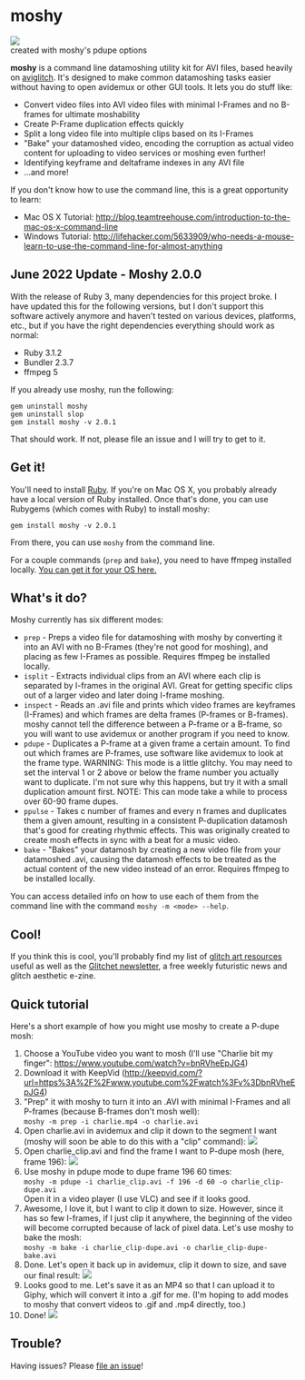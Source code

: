 # moshy

![](http://imgur.com/OMLTr26.gif)  
created with moshy's pdupe options

**moshy** is a command line datamoshing utility kit for AVI files, based heavily on [aviglitch](https://github.com/ucnv/aviglitch).
It's designed to make common datamoshing tasks easier without having to open avidemux or other GUI tools. It lets you do stuff like:

- Convert video files into AVI video files with minimal I-Frames and no B-frames for ultimate moshability
- Create P-Frame duplication effects quickly
- Split a long video file into multiple clips based on its I-Frames
- "Bake" your datamoshed video, encoding the corruption as actual video content for uploading to video services or moshing even further!
- Identifying keyframe and deltaframe indexes in any AVI file
- ...and more!

If you don't know how to use the command line, this is a great opportunity to learn:

- Mac OS X Tutorial: http://blog.teamtreehouse.com/introduction-to-the-mac-os-x-command-line
- Windows Tutorial: http://lifehacker.com/5633909/who-needs-a-mouse-learn-to-use-the-command-line-for-almost-anything

## June 2022 Update - Moshy 2.0.0

With the release of Ruby 3, many dependencies for this project broke. I have updated this for the following versions, but I don't support this software actively anymore and haven't tested on various devices, platforms, etc., but if you have the right dependencies everything should work as normal:

- Ruby 3.1.2
- Bundler 2.3.7
- ffmpeg 5

If you already use moshy, run the following:

```
gem uninstall moshy
gem uninstall slop
gem install moshy -v 2.0.1
```

That should work. If not, please file an issue and I will try to get to it.

## Get it!

You'll need to install [Ruby](https://www.ruby-lang.org/en/). If you're on Mac OS X, you probably already have a local version of Ruby installed. Once that's done, you can use Rubygems (which comes with Ruby) to install moshy:

```
gem install moshy -v 2.0.1
```

From there, you can use `moshy` from the command line.

For a couple commands (`prep` and `bake`), you need to have ffmpeg installed locally.
[You can get it for your OS here.](https://www.ffmpeg.org/download.html)

## What's it do?

Moshy currently has six different modes:

- `prep` - Preps a video file for datamoshing with moshy by converting it
  into an AVI with no B-Frames (they're not good for moshing), and placing as
  few I-Frames as possible. Requires ffmpeg be installed locally.
- `isplit` - Extracts individual clips from an AVI where each clip is
  separated by I-frames in the original AVI. Great for getting specific
  clips out of a larger video and later doing I-frame moshing.
- `inspect` - Reads an .avi file and prints which video frames are keyframes
  (I-Frames) and which frames are delta frames (P-frames or B-frames). moshy
  cannot tell the difference between a P-frame or a B-frame, so you will want
  to use avidemux or another program if you need to know.
- `pdupe` - Duplicates a P-frame at a given frame a certain amount. To find
  out which frames are P-frames, use software like avidemux to look at the
  frame type. WARNING: This mode is a little glitchy. You may need to set
  the interval 1 or 2 above or below the frame number you actually want to
  duplicate. I'm not sure why this happens, but try it with a small
  duplication amount first. NOTE: This can mode take a while to process
  over 60-90 frame dupes.
- `ppulse` - Takes c number of frames and every n frames and duplicates them a
  given amount, resulting in a consistent P-duplication datamosh that's
  good for creating rhythmic effects. This was originally created to
  create mosh effects in sync with a beat for a music video.
- `bake` - "Bakes" your datamosh by creating a new video file from your
  datamoshed .avi, causing the datamosh effects to be treated as the actual
  content of the new video instead of an error. Requires ffmpeg to be
  installed locally.

You can access detailed info on how to use each of them from the command line with
the command `moshy -m <mode> --help`.

## Cool!

If you think this is cool, you'll probably find my list of [glitch art resources](http://www.glitchet.com/resources)
useful as well as the [Glitchet newsletter](http://www.glitchet.com/), a free weekly futuristic
news and glitch aesthetic e-zine.

## Quick tutorial

Here's a short example of how you might use moshy to create a P-dupe mosh:

1. Choose a YouTube video you want to mosh (I'll use "Charlie bit my finger": <https://www.youtube.com/watch?v=bnRVheEpJG4>)
2. Download it with KeepVid (<http://keepvid.com/?url=https%3A%2F%2Fwww.youtube.com%2Fwatch%3Fv%3DbnRVheEpJG4>)
3. "Prep" it with moshy to turn it into an .AVI with minimal I-Frames and all P-frames (because B-frames don't mosh well):  
   `moshy -m prep -i charlie.mp4 -o charlie.avi`
4. Open charlie.avi in avidemux and clip it down to the segment I want (moshy will soon be able to do this with a "clip" command): ![](http://i.imgur.com/OBy8pbB.png)
5. Open charlie_clip.avi and find the frame I want to P-dupe mosh (here, frame 196): ![](http://i.imgur.com/aZsZIx6.png)
6. Use moshy in pdupe mode to dupe frame 196 60 times:  
   `moshy -m pdupe -i charlie_clip.avi -f 196 -d 60 -o charlie_clip-dupe.avi`  
   Open it in a video player (I use VLC) and see if it looks good.
7. Awesome, I love it, but I want to clip it down to size. However, since it has so few I-frames, if I just clip it anywhere, the beginning of the video will become corrupted because of lack of pixel data. Let's use moshy to bake the mosh:  
   `moshy -m bake -i charlie_clip-dupe.avi -o charlie_clip-dupe-bake.avi`
8. Done. Let's open it back up in avidemux, clip it down to size, and save our final result: ![](http://i.imgur.com/07abIqT.png)
9. Looks good to me. Let's save it as an MP4 so that I can upload it to Giphy, which will convert it into a .gif for me. (I'm hoping to add modes to moshy that convert videos to .gif and .mp4 directly, too.)
10. Done! ![](https://media.giphy.com/media/3o85xoWYyG1HEVs8Vy/giphy.gif)

## Trouble?

Having issues? Please [file an issue](https://github.com/wayspurrchen/moshy/issues/new)!
